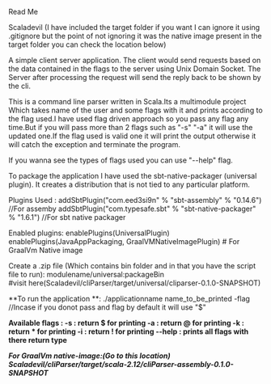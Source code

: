 Read Me

Scaladevil (I have included the target folder if you want I can ignore it using .gitignore but the point of not ignoring it was the native image present in the target folder you can check the location below)

A simple client server application. The client would send requests based on the data contained in the flags to the server using Unix Domain Socket. The Server after processing the request will send the reply back to be shown by the cli. 

This is a command line parser written in Scala.Its a multimodule project Which takes name of the user and some flags with it and prints according to the flag used.I have used flag driven approach so you pass any flag any time.But if you will pass more than 2 flags such as "-s" "-a" it will use the updated one.If the flag used is valid one it will print the output otherwise it will catch the exception and terminate the program.

If you wanna see the types of flags used you can use "--help" flag.

To package the application I have used the sbt-native-packager (universal plugin). It creates a distribution that is not tied to any particular platform.

Plugins Used :
addSbtPlugin("com.eed3si9n" % "sbt-assembly" % "0.14.6")   //For assemby
addSbtPlugin("com.typesafe.sbt" % "sbt-native-packager" % "1.6.1") //For sbt native packager

Enabled plugins:
enablePlugins(UniversalPlugin)
enablePlugins(JavaAppPackaging, GraalVMNativeImagePlugin) # For GraalVm Native image


Create a .zip file (Which contains bin folder and in that you have the script file to run):
modulename/universal:packageBin  
#visit here(Scaladevil/cliParser/target/universal/cliparser-0.1.0-SNAPSHOT) 

**To run the application **:
./applicationname name_to_be_printed -flag   //Incase if you donot pass and flag by default it will use "$"
 
**Available flags :
	     -s	: return $ for printing
	     -a	: return @ for printing
	     -k	: return * for printing
	     -i	: return ! for printing
   --help : prints all flags with there return type**
   
       
_**For GraalVm native-image:(Go to this location)
Scaladevil/cliParser/target/scala-2.12/cliParser-assembly-0.1.0-SNAPSHOT**_
